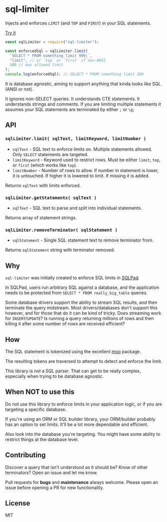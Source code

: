 # sql-limiter

Injects and enforces `LIMIT` (and `TOP` and `FIRST`) in your SQL statements.

[Try it](https://rickbergfalk.github.io/sql-limiter/)

```js
const sqlLimiter = require("sql-limiter");

const enforcedSql = sqlLimiter.limit(
  `SELECT * FROM something limit 999;`,
  "limit", // or `top` or `first` if non-ANSI
  100 // max allowed limit
);
console.log(enforcedSql); // SELECT * FROM something limit 100
```

It is database agnostic, aiming to support anything that kinda looks like SQL (ANSI or not).

It ignores non-SELECT queries. It understands CTE statements. It understands strings and comments. If you are limiting multiple statements it assumes your SQL statements are terminated by either `;` or `\g`;

## API

### `sqlLimiter.limit( sqlText, limitKeyword, limitNumber )`

- `sqlText` - SQL text to enforce limits on. Multiple statements allowed. Only `SELECT` statements are targeted.
- `limitKeyword` - Keyword used to restrict rows. Must be either `limit`, `top`, or `first` (which works like `top`).
- `limitNumber` - Number of rows to allow. If number in statement is lower, it is untouched. If higher it is lowered to limit. If missing it is added.

Returns `sqlText` with limits enforced.

### `sqlLimiter.getStatements( sqlText )`

- `sqlText` - SQL text to parse and split into individual statements.

Returns array of statement strings.

### `sqlLimiter.removeTerminator( sqlStatement )`

- `sqlStatement` - Single SQL statement text to remove terminator from.

Returns `sqlStatement` string with terminator removed.

## Why

`sql-limiter` was initially created to enforce SQL limits in [SQLPad](https://github.com/rickbergfalk/sqlpad).

In SQLPad, users run arbitrary SQL against a database, and the application needs to be protected from `SELECT * FROM really_big_table` queries.

Some database drivers support the ability to stream SQL results, and then terminate the query midstream. Most drivers/databases don't support this however, and for those that do it can be kind of tricky. Does streaming work for `INSERT`/`UPDATE`? Is running a query returning millions of rows and then killing it after some number of rows are received efficient?

## How

The SQL statement is tokenized using the excellent [moo](https://www.npmjs.com/package/moo) package.

The resulting tokens are traversed to attempt to detect and enforce the limit.

This library is _not_ a SQL parser. That can get to be really complex, especially when trying to be database agnostic.

## When NOT to use this

Do not use this library to enforce limits in your application logic, or if you are targeting a specific database.

If you're using an ORM or SQL builder library, your ORM/builder probably has an option to set limits. It'll be a lot more dependable and efficient.

Also look into the database you're targeting. You might have some ability to restrict things at the database level.

## Contributing

Discover a query that isn't understood as it should be? Know of other terminators? Open an issue and let me know.

Pull requests for **bugs** and **maintenance** always welcome. Please open an issue before opening a PR for new functionality.

## License

MIT
